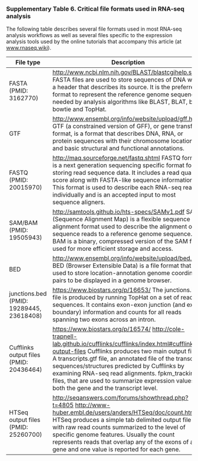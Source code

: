 ### Supplementary Table 6.  Critical file formats used in RNA-seq analysis

The following table describes several file formats used in most RNA-seq analysis workflows as well as several files specific to the expression analysis tools used by the online tutorials that accompany this article (at www.rnaseq.wiki).

| File type | Description |
| --------- | ----------- |
| FASTA (PMID: 3162770) | http://www.ncbi.nlm.nih.gov/BLAST/blastcgihelp.shtml FASTA files are used to store sequences of DNA with a header that describes its source. It is the preferred format to represent the reference genome sequence needed by analysis algorithms like BLAST, BLAT, bwa, bowtie and TopHat. |
| GTF | http://www.ensembl.org/info/website/upload/gff.html GTF (a constrained version of GFF), or gene transfer format, is a format that describes DNA, RNA, or protein sequences with their chromosome location and basic structural and functional annotations. |
| FASTQ (PMID: 20015970) | http://maq.sourceforge.net/fastq.shtml FASTQ format is a next generation sequencing specific format for storing read sequence data.  It includes a read quality score along with FASTA-like sequence information. This format is used to describe each RNA-seq read individually and is an accepted input to most sequence aligners. |
| SAM/BAM (PMID: 19505943) | http://samtools.github.io/hts-specs/SAMv1.pdf SAM (Sequence Alignment Map) is a flexible sequence alignment format used to describe the alignment of sequence reads to a reference genome sequence.  BAM is a binary, compressed version of the SAM file used for more efficient storage and access. |
| BED | http://www.ensembl.org/info/website/upload/bed.html BED (Browser Extensible Data) is a file format that is used to store location-annotation genome coordinate pairs to be displayed in a genome browser. |
| junctions.bed (PMID: 19289445, 23618408) | https://www.biostars.org/p/16653/ The junctions.bed file is produced by running TopHat on a set of read sequences. It contains exon-exon junction (and exon boundary) information and counts for all reads spanning two exons across an intron. |
| Cufflinks output files (PMID: 20436464) | https://www.biostars.org/p/16574/ http://cole-trapnell-lab.github.io/cufflinks/cufflinks/index.html#cufflinks-output-files Cufflinks produces two main output files. A transcripts.gtf file, an annotated file of the transcript sequences/structures predicted by Cufflinks by examining RNA-seq read alignments. fpkm_tracking files, that are used to summarize expression values at both the gene and the transcript level. |
| HTSeq output files (PMID: 25260700) | http://seqanswers.com/forums/showthread.php?t=4805 http://www-huber.embl.de/users/anders/HTSeq/doc/count.html HTSeq produces a simple tab delimited output file with raw read counts summarized to the level of specific genome features.  Usually the count represents reads that overlap any of the exons of a gene and one value is reported for each gene. |


